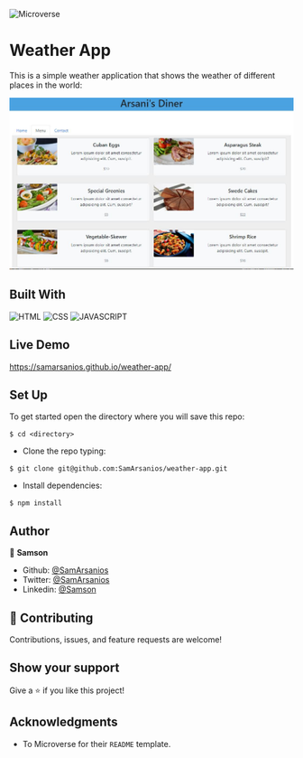 ![Microverse](https://img.shields.io/badge/-Microverse-6F23FF?style=for-the-badge)

# Weather App
This is a simple weather application that shows the weather of different places in the world:

![img](https://github.com/SamArsanios/restaurant-page/blob/restaurant-page/screenshot.JPG)

## Built With
![HTML](https://img.shields.io/badge/html5%20-%23E34F26.svg?&style=for-the-badge&logo=html5&logoColor=white)
![CSS](https://img.shields.io/badge/css3%20-%231572B6.svg?&style=for-the-badge&logo=css3&logoColor=white)
![JAVASCRIPT](https://img.shields.io/badge/javascript%20-%23323330.svg?&style=for-the-badge&logo=javascript&logoColor=%23F7DF1E")

## Live Demo
https://samarsanios.github.io/weather-app/

## Set Up 
To get started open the directory where you will save this repo:

```
$ cd <directory>
```

- Clone the repo typing:

```
$ git clone git@github.com:SamArsanios/weather-app.git
```

- Install dependencies:

```
$ npm install
```
## Author

👤 **Samson**

- Github: [@SamArsanios](https://github.com/SamArsanios)
- Twitter: [@SamArsanios](https://twitter.com/SamArsanios)
- Linkedin: [@Samson](https://www.linkedin.com/in/samson-kibrom/)

## 🤝 Contributing

Contributions, issues, and feature requests are welcome!

## Show your support

Give a ⭐️ if you like this project!

## Acknowledgments

- To Microverse for their `README` template.
